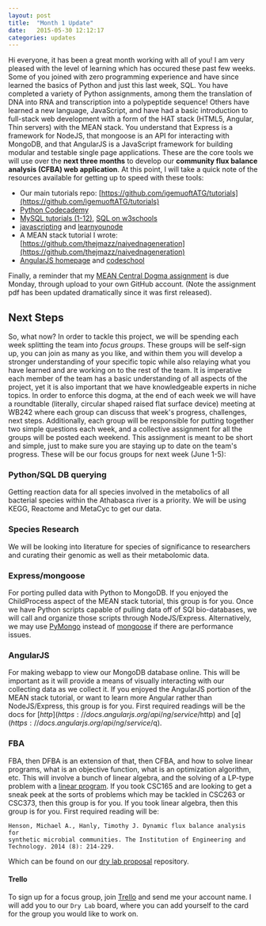 ```yaml
---
layout: post
title:  "Month 1 Update"
date:   2015-05-30 12:12:17
categories: updates
---
```


Hi everyone, it has been a great month working with all of you! I am very 
pleased with the level of learning which has occured these past few weeks. Some
of you joined with zero programming experience and have since learned the
basics of Python and just this last week, SQL. You have completed a variety
of Python assignments, among them the translation of DNA into RNA and
transcription into a polypeptide sequence! Others have learned a new language,
JavaScript, and have had a basic introduction to full-stack web development with
a form of the HAT stack (HTML5, Angular, Thin servers) with the MEAN stack. You
understand that Express is a framework for NodeJS, that mongoose is an API
for interacting with MongoDB, and that AngularJS is a JavaScript framework
for building modular and testable single page applications. These are the core
tools we will use over the **next three months** to develop our **community flux
balance analysis (CFBA) web application**. At this point, I will take a quick
note of the resources available for getting up to speed with these tools:

* Our main tutorials repo: [https://github.com/igemuoftATG/tutorials](https://github.com/igemuoftATG/tutorials)
* [Python Codecademy](http://www.codecademy.com/tracks/python)
* [MySQL tutorials (1-12)](https://www.youtube.com/watch?v=KgiCxe-ZW8o&list=PL32BC9C878BA72085), [SQL on w3schools](http://www.w3schools.com/sql/)
* [javascripting](https://github.com/sethvincent/javascripting) and [learnyounode](https://github.com/workshopper/learnyounode)
* A MEAN stack tutorial I wrote: [https://github.com/thejmazz/naivednageneration](https://github.com/thejmazz/naivednageneration)
* [AngularJS homepage](https://angularjs.org/) and [codeschool](http://campus.codeschool.com/courses/shaping-up-with-angular-js/intro)

Finally, a reminder that my [MEAN Central Dogma assignment](https://github.com/igemuoftATG/tutorials/raw/master/MEANCentralDogma/a1.pdf) is due Monday, through upload to your own GitHub account. (Note the assignment pdf has been updated dramatically since it was first released).


## Next Steps

So, what now? In order to tackle this project, we will be spending each week
splitting the team into *focus groups*. These groups will be self-sign up, you
can join as many as you like, and within them you will develop a stronger
understanding of your specific topic while also relaying what you have learned
and are working on to the rest of the team. It is imperative each member of the
team has a basic understanding of all aspects of the project, yet it is also 
important that we have knowledgeable experts in niche topics. In order to enforce
this dogma, at the end of each week we will have a roundtable (literally,
circular shaped raised flat surface device) meeting at WB242 where each group
can discuss that week's progress, challenges, next steps. Additionally, each 
group will be responsible for putting together two simple questions each week,
and a collective assignment for all the groups will be posted each weekend. This
assignment is meant to be short and simple, just to make sure you are staying
up to date on the team's progress. These will be our focus groups for next
week (June 1-5):

### Python/SQL DB querying
Getting reaction data for all species involved in the metabolics of all
bacterial species within the Athabasca river is a priority. We will be using KEGG, Reactome and MetaCyc to get our data. 

### Species Research

We will be looking into literature for species of significance to researchers and curating their genomic as well as their metabolomic data.

### Express/mongoose 

For porting pulled data with Python to MongoDB. If you enjoyed the ChildProcess
aspect of the MEAN stack tutorial, this group is for you. Once we have Python
scripts capable of pulling data off of SQl bio-databases, we will call and 
organize those scripts through NodeJS/Express. Alternatively, we may use 
[PyMongo](http://api.mongodb.org/python/current/) instead of [mongoose](http://mongoosejs.com) if there are performance issues.

### AngularJS

For making webapp to view our MongoDB database online. This will be important
as it will provide a means of visually interacting with our collecting data
as we collect it. If you enjoyed the AngularJS portion of the MEAN stack 
tutorial, or want to learn more Angular rather than NodeJS/Express, this group 
is for you. First required readings will be the docs for 
[$http](https://docs.angularjs.org/api/ng/service/$http) and [$q](https://docs.angularjs.org/api/ng/service/$q).

### FBA

FBA, then DFBA is an extension of that, then CFBA, and how to solve linear
programs, what is an objective function, what is an optimization algorithm, etc.
This will involve a bunch of linear algebra, and the solving of a LP-type
problem with a [linear program](https://en.wikipedia.org/wiki/Linear_programming). If you took CSC165
and are looking to get a sneak peek at the sorts of problems which may be
tackled in CSC263 or CSC373, then this group is for you. If you took linear
algebra, then this group is for you. First required reading will be:

```
Henson, Michael A., Hanly, Timothy J. Dynamic flux balance analysis for
synthetic microbial communities. The Institution of Engineering and 
Technology. 2014 (8): 214-229.
```

Which can be found on our [dry lab proposal](https://github.com/igemuoftATG/drylabproposal2015) repository.

#### Trello

To sign up for a focus group, join [Trello](https://trello.com) and send me your account name.
I will add you to our `Dry Lab` board, where you can add yourself to the card
for the group you would like to work on.
